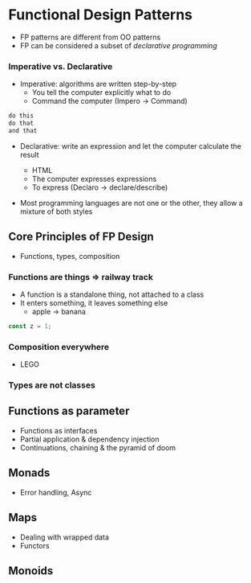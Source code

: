 # Functional Design Patterns

- FP patterns are different from OO patterns
- FP can be considered a subset of _declarative programming_

### Imperative vs. Declarative

- Imperative: algorithms are written step-by-step
  - You tell the computer explicitly what to do
  - Command the computer (Impero -> Command)

```txt
do this
do that
and that
```

- Declarative: write an expression and let the computer calculate the result

  - HTML
  - The computer expresses expressions
  - To express (Declaro -> declare/describe)

- Most programming languages are not one or the other, they allow a mixture of both styles

## Core Principles of FP Design

- Functions, types, composition

### Functions are things => railway track

- A function is a standalone thing, not attached to a class
- It enters something, it leaves something else
  - apple -> banana

```js
const z = 1;
```

### Composition everywhere

- LEGO

### Types are not classes

## Functions as parameter

- Functions as interfaces
- Partial application & dependency injection
- Continuations, chaining & the pyramid of doom

## Monads

- Error handling, Async

## Maps

- Dealing with wrapped data
- Functors

## Monoids

